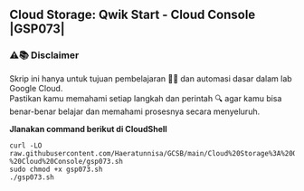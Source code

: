 Cloud Storage: Qwik Start - Cloud Console |GSP073|
---
### ⚠️📚 Disclaimer

Skrip ini hanya untuk tujuan pembelajaran 🧑‍🎓 dan automasi dasar dalam lab Google Cloud.  
Pastikan kamu memahami setiap langkah dan perintah 🔍 agar kamu bisa benar-benar belajar dan memahami prosesnya secara menyeluruh.

**Jlanakan command berikut di CloudShell**
```
curl -LO raw.githubusercontent.com/Haeratunnisa/GCSB/main/Cloud%20Storage%3A%20Qwik%20Start%20-%20Cloud%20Console/gsp073.sh
sudo chmod +x gsp073.sh
./gsp073.sh
